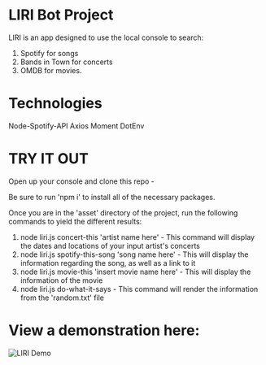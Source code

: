 # LIRI Bot Project

LIRI is an app designed to use the local console to search:

1. Spotify for songs
2. Bands in Town for concerts
3. OMDB for movies.

# Technologies 

Node-Spotify-API
Axios
Moment
DotEnv


# TRY IT OUT

Open up your console and clone this repo - 

Be sure to run 'npm i' to install all of the necessary packages. 

Once you are in the 'asset' directory of the project, run the following commands to yield the different results:

1. node liri.js concert-this 'artist name here' - This command will display the dates and locations of your input artist's concerts
2. node liri.js spotify-this-song 'song name here' - This will display the information regarding the song, as well as a link to it 
3. node liri.js movie-this 'insert movie name here' - This will display the information of the movie
4. node liri.js do-what-it-says - This command will render the information from the 'random.txt' file
  
# View a demonstration here: 

![LIRI Demo](assets/Liri-node-app.gif)
